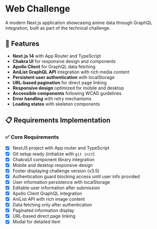 #  Web Challenge

A modern Next.js application showcasing anime data through GraphQL integration, built as part of the technical challenge.

## 🚀 Features

- **Next.js 14** with App Router and TypeScript
- **Chakra UI** for responsive design and components
- **Apollo Client** for GraphQL data fetching
- **AniList GraphQL API** integration with rich media content
- **Persistent user authentication** with localStorage
- **URL-based pagination** for direct page linking
- **Responsive design** optimized for mobile and desktop
- **Accessible components** following WCAG guidelines
- **Error handling** with retry mechanisms
- **Loading states** with skeleton components

## 📋 Requirements Implementation

### ✅ Core Requirements

- [x] NextJS project with App router and TypeScript
- [x] Git setup ready (initialize with `git init`)
- [x] ChakraUI component library integration
- [x] Mobile and desktop responsive design
- [x] Footer displaying challenge version (v3.5)
- [x] Authentication guard blocking access until user info provided
- [x] User information persistence with localStorage
- [x] Editable user information after submission
- [x] Apollo Client GraphQL integration
- [x] AniList API with rich image content
- [x] Data fetching only after authentication
- [x] Paginated information display
- [x] URL-based direct page linking
- [x] Modal for detailed item
